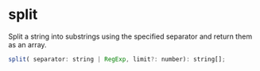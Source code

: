 # split

Split a string into substrings using the specified separator and return them as an array.
```jsx
split( separator: string | RegExp, limit?: number): string[];
```